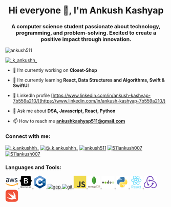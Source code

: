<h1 align="center">Hi everyone 👋, I'm Ankush Kashyap</h1>
<h3 align="center">A computer science student passionate about technology, programming, and problem-solving. Excited to create a positive impact through innovation.</h3>

<p align="left"> <img src="https://komarev.com/ghpvc/?username=ankush511&label=Profile%20views&color=0e75b6&style=flat" alt="ankush511" /> </p>

<p align="left"> <a href="https://twitter.com/_k.ankushhh_" target="blank"><img src="https://img.shields.io/twitter/follow/_k.ankushhh_?logo=twitter&style=for-the-badge" alt="_k_ankushh_" /></a> </p>

- 🔭 I’m currently working on **Closet-Shop**

- 🌱 I’m currently learning **React, Data Structures and Algorithms, Swift & SwiftUI**

- 🔗 LinkedIn profile [https://www.linkedin.com/in/ankush-kashyap-7b559a210/](https://www.linkedin.com/in/ankush-kashyap-7b559a210/)

- 💬 Ask me about **DSA, Javascript, React, Python**

- 📫 How to reach me **ankushkashyap511@gmail.com**

<h3 align="left">Connect with me:</h3>
<p align="left">
<a href="https://twitter.com/_k_ankushh_" target="blank"><img align="center" src="https://raw.githubusercontent.com/rahuldkjain/github-profile-readme-generator/master/src/images/icons/Social/twitter.svg" alt="_k.ankushhh_" height="30" width="40" /></a>
<a href="https://instagram.com/@_k.ankushhh_" target="blank"><img align="center" src="https://raw.githubusercontent.com/rahuldkjain/github-profile-readme-generator/master/src/images/icons/Social/instagram.svg" alt="@_k.ankushhh_" height="30" width="40" /></a>
<a href="https://www.codechef.com/users/ankush511" target="blank"><img align="center" src="https://cdn.jsdelivr.net/npm/simple-icons@3.1.0/icons/codechef.svg" alt="ankush511" height="30" width="40" /></a>
<a href="https://www.leetcode.com/511ankush007" target="blank"><img align="center" src="https://raw.githubusercontent.com/rahuldkjain/github-profile-readme-generator/master/src/images/icons/Social/leet-code.svg" alt="511ankush007" height="30" width="40" /></a>
<a href="https://auth.geeksforgeeks.org/user/511ankush007" target="blank"><img align="center" src="https://raw.githubusercontent.com/rahuldkjain/github-profile-readme-generator/master/src/images/icons/Social/geeks-for-geeks.svg" alt="511ankush007" height="30" width="40" /></a>
</p>

<h3 align="left">Languages and Tools:</h3>
<p align="left"> <a href="https://aws.amazon.com" target="_blank" rel="noreferrer"> <img src="https://raw.githubusercontent.com/devicons/devicon/master/icons/amazonwebservices/amazonwebservices-original-wordmark.svg" alt="aws" width="40" height="40"/> </a> <a href="https://getbootstrap.com" target="_blank" rel="noreferrer"> <img src="https://raw.githubusercontent.com/devicons/devicon/master/icons/bootstrap/bootstrap-plain-wordmark.svg" alt="bootstrap" width="40" height="40"/> </a> <a href="https://www.w3schools.com/cpp/" target="_blank" rel="noreferrer"> <img src="https://raw.githubusercontent.com/devicons/devicon/master/icons/cplusplus/cplusplus-original.svg" alt="cplusplus" width="40" height="40"/> </a> <a href="https://cloud.google.com" target="_blank" rel="noreferrer"> <img src="https://www.vectorlogo.zone/logos/google_cloud/google_cloud-icon.svg" alt="gcp" width="40" height="40"/> </a> <a href="https://git-scm.com/" target="_blank" rel="noreferrer"> <img src="https://www.vectorlogo.zone/logos/git-scm/git-scm-icon.svg" alt="git" width="40" height="40"/> </a> <a href="https://developer.mozilla.org/en-US/docs/Web/JavaScript" target="_blank" rel="noreferrer"> <img src="https://raw.githubusercontent.com/devicons/devicon/master/icons/javascript/javascript-original.svg" alt="javascript" width="40" height="40"/> </a> <a href="https://www.mongodb.com/" target="_blank" rel="noreferrer"> <img src="https://raw.githubusercontent.com/devicons/devicon/master/icons/mongodb/mongodb-original-wordmark.svg" alt="mongodb" width="40" height="40"/> </a> <a href="https://nodejs.org" target="_blank" rel="noreferrer"> <img src="https://raw.githubusercontent.com/devicons/devicon/master/icons/nodejs/nodejs-original-wordmark.svg" alt="nodejs" width="40" height="40"/> </a> <a href="https://www.python.org" target="_blank" rel="noreferrer"> <img src="https://raw.githubusercontent.com/devicons/devicon/master/icons/python/python-original.svg" alt="python" width="40" height="40"/> </a> <a href="https://reactjs.org/" target="_blank" rel="noreferrer"> <img src="https://raw.githubusercontent.com/devicons/devicon/master/icons/react/react-original-wordmark.svg" alt="react" width="40" height="40"/> </a> <a href="https://redux.js.org" target="_blank" rel="noreferrer"> <img src="https://raw.githubusercontent.com/devicons/devicon/master/icons/redux/redux-original.svg" alt="redux" width="40" height="40"/> </a> <a href="https://developer.apple.com/swift/" target="_blank" rel="noreferrer"> <img src="https://raw.githubusercontent.com/devicons/devicon/master/icons/swift/swift-original.svg" alt="swift" width="40" height="40"/> </a> </p>

